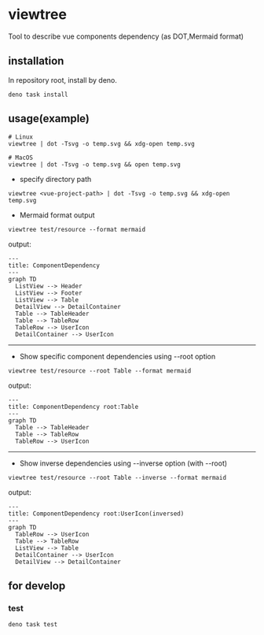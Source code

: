 # viewtree

Tool to describe vue components dependency (as DOT,Mermaid format)

## installation

In repository root, install by deno.

```shell
deno task install
```

## usage(example)

```shell
# Linux
viewtree | dot -Tsvg -o temp.svg && xdg-open temp.svg

# MacOS
viewtree | dot -Tsvg -o temp.svg && open temp.svg
```

- specify directory path

```shell
viewtree <vue-project-path> | dot -Tsvg -o temp.svg && xdg-open temp.svg
```

- Mermaid format output

```shell
viewtree test/resource --format mermaid
```

output:

```mermaid
---
title: ComponentDependency
---
graph TD
  ListView --> Header
  ListView --> Footer
  ListView --> Table
  DetailView --> DetailContainer
  Table --> TableHeader
  Table --> TableRow
  TableRow --> UserIcon
  DetailContainer --> UserIcon
```

---

- Show specific component dependencies using --root option

```shell
viewtree test/resource --root Table --format mermaid
```

output:

```mermaid
---
title: ComponentDependency root:Table
---
graph TD
  Table --> TableHeader
  Table --> TableRow
  TableRow --> UserIcon
```

---

- Show inverse dependencies using --inverse option (with --root)

```shell
viewtree test/resource --root Table --inverse --format mermaid
```

output:

```mermaid
---
title: ComponentDependency root:UserIcon(inversed)
---
graph TD
  TableRow --> UserIcon
  Table --> TableRow
  ListView --> Table
  DetailContainer --> UserIcon
  DetailView --> DetailContainer
```

## for develop

### test

```shell
deno task test
```
